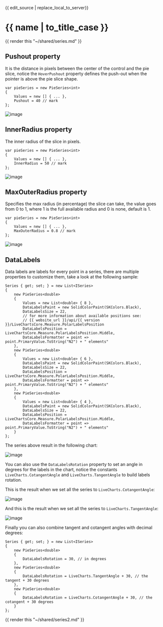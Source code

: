 <div id="edit-this-article-source">
    {{ edit_source | replace_local_to_server}}
</div>

# {{ name | to_title_case }}

{{ render this "~/shared/series.md" }}

## Pushout property

It is the distance in pixels between the center of the control and the pie slice, notice the 
`HoverPushout` property defines the push-out when the pointer is above the pie slice shape.

<pre><code>var pieSeries = new PieSeries&lt;int>
{
    Values = new [] { ... },
    Pushout = 40 // mark
};</code></pre>

![image](https://raw.githubusercontent.com/beto-rodriguez/LiveCharts2/master/docs/_assets/piepushout.png)

## InnerRadius property

The inner radius of the slice in pixels.

<pre><code>var pieSeries = new PieSeries&lt;int>
{
    Values = new [] { ... },
    InnerRadius = 50 // mark 
};</code></pre>

![image](https://raw.githubusercontent.com/beto-rodriguez/LiveCharts2/master/docs/_assets/pieInnerRadius.png)

## MaxOuterRadius property

Specifies the max radius (in percentage) the slice can take, the value goes from 0 to 1, where 1 is the full available radius and 0 is none, default is 1.

<pre><code>var pieSeries = new PieSeries&lt;int>
{
    Values = new [] { ... },
    MaxOuterRadius = 0.8 // mark
};</code></pre>

![image](https://raw.githubusercontent.com/beto-rodriguez/LiveCharts2/master/docs/_assets/piemaxoutter.png)

## DataLabels

Data labels are labels for every point in a series, there are multiple properties to customize them, take a look at the 
following sample:

<pre><code>Series { get; set; } = new List&lt;ISeries>
{
    new PieSeries&lt;double>
    {
        Values = new List&lt;double> { 8 },
        DataLabelsPaint = new SolidColorPaint(SKColors.Black),
        DataLabelsSize = 22,
        // for more information about available positions see:
        // {{ website_url }}/api/{{ version }}/LiveChartsCore.Measure.PolarLabelsPosition
        DataLabelsPosition = LiveChartsCore.Measure.PolarLabelsPosition.Middle,
        DataLabelsFormatter = point => point.PrimaryValue.ToString("N2") + " elements"
    },
    new PieSeries&lt;double>
    {
        Values = new List&lt;double> { 6 },
        DataLabelsPaint = new SolidColorPaint(SKColors.Black),
        DataLabelsSize = 22,
        DataLabelsPosition = LiveChartsCore.Measure.PolarLabelsPosition.Middle,
        DataLabelsFormatter = point => point.PrimaryValue.ToString("N2") + " elements"
    },
    new PieSeries&lt;double>
    {
        Values = new List&lt;double> { 4 },
        DataLabelsPaint = new SolidColorPaint(SKColors.Black),
        DataLabelsSize = 22,
        DataLabelsPosition = LiveChartsCore.Measure.PolarLabelsPosition.Middle,
        DataLabelsFormatter = point => point.PrimaryValue.ToString("N2") + " elements"
    }
};</code></pre>

The series above result in the following chart:

![image](https://raw.githubusercontent.com/beto-rodriguez/LiveCharts2/master/docs/_assets/pielabels.png)

You can also use the `DataLabelsRotation` property to set an angle in degrees for the labels in the chart,
notice the constants `LiveCharts.CotangentAngle` and `LiveCharts.TangentAngle` to build labels rotation.

This is the result when we set all the series to `LiveCharts.CotangentAngle`:

![image](https://raw.githubusercontent.com/beto-rodriguez/LiveCharts2/master/docs/_assets/pielabelscotan.png)

And this is the result when we set all the series to `LiveCharts.TangentAngle`:

![image](https://raw.githubusercontent.com/beto-rodriguez/LiveCharts2/master/docs/_assets/pielabelstan.png)

Finally you can also combine tangent and cotangent angles with decimal degrees:

<pre><code>Series { get; set; } = new List&lt;ISeries>
{
    new PieSeries&lt;double>
    {
        DataLabelsRotation = 30, // in degrees
    },
    new PieSeries&lt;double>
    {
        DataLabelsRotation = LiveCharts.TangentAngle + 30, // the tangent + 30 degrees
    },
    new PieSeries&lt;double>
    {
        DataLabelsRotation = LiveCharts.CotangentAngle + 30, // the cotangent + 30 degrees
    }
};</code></pre>

{{ render this "~/shared/series2.md" }}